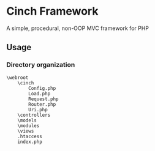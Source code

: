 # Cinch Framework

A simple, procedural, non-OOP MVC framework for PHP

## Usage

### Directory organization

    \webroot
        \cinch
            Config.php
            Load.php
            Request.php
            Router.php
            Uri.php
        \controllers
        \models
        \modules
        \views
        .htaccess
        index.php